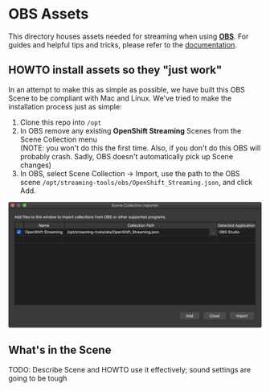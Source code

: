 # OBS Assets

This directory houses assets needed for streaming when using [**OBS**](https://obsproject.com/). For guides and helpful tips and tricks, please refer to the [documentation](https://github.com/cloud-platforms-streaming/docs).

## HOWTO install assets so they "just work"

In an attempt to make this as simple as possible, we have built this OBS Scene to be compliant with Mac and Linux. We've tried to make the installation process just as simple:

1. Clone this repo into `/opt`
1. In OBS remove any existing **OpenShift Streaming** Scenes from the Scene Collection menu  
(NOTE: you won't do this the first time. Also, if you don't do this OBS will probably crash. Sadly, OBS doesn't automatically pick up Scene changes)
1. In OBS, select Scene Collection -> Import, use the path to the OBS scene `/opt/streaming-tools/obs/OpenShift_Streaming.json`, and click Add.

![Import the OpenShift Streaming Scene](../img/scene-import.png)

## What's in the Scene

TODO: Describe Scene and HOWTO use it effectively; sound settings are going to be tough